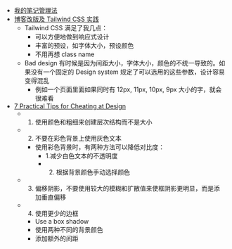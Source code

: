 - [我的笔记管理法](https://lutaonan.com/blog/how-do-i-take-note/)
- [博客改版及 Tailwind CSS 实践](https://lutaonan.com/blog/what-is-tailwindcss-and-how-did-i-apply-it-on-my-blog/)
	- Tailwind CSS 满足了我几点：
		- 可以方便地做到响应式设计
		- 丰富的预设，如字体大小，预设颜色
		- 不用再想 class name
	- Bad design 有时候是因为间距大小，字体大小，颜色的不统一导致的。如果没有一个固定的 Design system 规定了可以选用的这些参数，设计容易变得混乱
		- 例如一个页面里面如果同时有 12px, 11px, 10px, 9px 大小的字，就会很难看
- [7 Practical Tips for Cheating at Design](https://medium.com/refactoring-ui/7-practical-tips-for-cheating-at-design-40c736799886)
	- 1. 使用颜色和粗细来创建层次结构而不是大小
	- 2. 不要在彩色背景上使用灰色文本
		- 使用彩色背景时，有两种方法可以降低对比度：
			- 1.减少白色文本的不透明度
			- 2. 根据背景颜色手动选择颜色
	- 3. 偏移阴影，不要使用较大的模糊和扩散值来使框阴影更明显，而是添加垂直偏移
	- 4. 使用更少的边框
		- Use a box shadow
		- 使用两种不同的背景颜色
		- 添加额外的间距